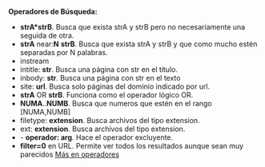 __Operadores de Búsqueda:__

+ __strA*strB__. Busca que exista strA y strB pero no necesariamente una seguida de otra.
+ __strA__ near:__N__ __strB__. Busca que exista strA y strB y que como mucho estén separadas por N palabras.
+ instream
+ intitle: __str__. Busca una página con str en el título.
+ inbody: __str__. Busca una página con str en el texto
+ site: __url__. Busca solo páginas del dominio indicado por url.
+ __strA__ OR __strB__. Funciona como el operador lógico OR.
+ __NUMA__..__NUMB__. Busca que numeros que estén en el rango [NUMA,NUMB]
+ filetype: __extension__. Busca archivos del tipo extension.
+ ext: __extension__. Busca archivos del tipo extension.
+ \- __operador: arg__. Hace el operador excluyente.
+ __filter=0__ en URL. Permite ver todos los resultados aunque sean muy parecidos 
[Más en operadores](https://support.google.com/websearch/?hl=es)

